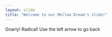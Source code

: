 ```yaml
---
layout: slide
title: "Welcome to our Mellow Dream's slide!"
---
```

Gnarly! Radical!
Use the left arrow to go back